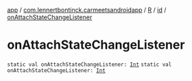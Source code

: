 [app](../../../index.md) / [com.lennertbontinck.carmeetsandroidapp](../../index.md) / [R](../index.md) / [id](index.md) / [onAttachStateChangeListener](./on-attach-state-change-listener.md)

# onAttachStateChangeListener

`static val onAttachStateChangeListener: `[`Int`](https://kotlinlang.org/api/latest/jvm/stdlib/kotlin/-int/index.html)
`static val onAttachStateChangeListener: `[`Int`](https://kotlinlang.org/api/latest/jvm/stdlib/kotlin/-int/index.html)